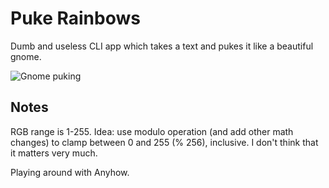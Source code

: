 # Puke Rainbows
Dumb and useless CLI app which takes a text and pukes it like a beautiful gnome.

![Gnome puking](https://media.tenor.com/IAR8RQwY3UoAAAAM/vomit-gnome.gif)

## Notes
RGB range is 1-255. Idea: use modulo operation (and add other math changes) to clamp between 0 and 255 (% 256), inclusive.
I don't think that it matters very much.

Playing around with Anyhow.
